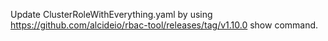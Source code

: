 Update ClusterRoleWithEverything.yaml by using https://github.com/alcideio/rbac-tool/releases/tag/v1.10.0 show command.

